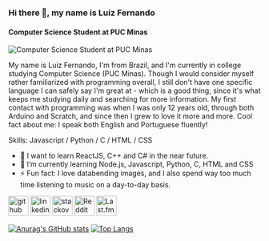 ### Hi there 👋, my name is Luiz Fernando
#### Computer Science Student at PUC Minas
![Computer Science Student at PUC Minas](https://cdn.discordapp.com/attachments/389590832086253578/824354436586536960/gh_banner.png)

My name is Luiz Fernando, I'm from Brazil, and I'm currently in college studying Computer Science (PUC Minas). Though I would consider myself rather familiarized with programming overall, I still don't have one specific language I can safely say I'm great at - which is a good thing, since it's what keeps me studying daily and searching for more information. My first contact with programming was when I was only 12 years old, through both Arduino and Scratch, and since then I grew to love it more and more. Cool fact about me: I speak both English and Portuguese fluently!

Skills: Javascript / Python / C / HTML / CSS

- 🔭 I want to learn ReactJS, C++ and C# in the near future.
- 🌱 I’m currently learning Node.js, Javascript, Python, C, HTML and CSS 
- ⚡ Fun fact: I love databending images, and I also spend way too much time listening to music on a day-to-day basis. 


[<img src='https://cdn.jsdelivr.net/npm/simple-icons@3.0.1/icons/github.svg' alt='github' height='40'>](https://github.com/lfnand0)  [<img src='https://cdn.jsdelivr.net/npm/simple-icons@3.0.1/icons/linkedin.svg' alt='linkedin' height='40'>](https://www.linkedin.com/in/luiz-f/)  [<img src='https://cdn.jsdelivr.net/npm/simple-icons@3.0.1/icons/stackoverflow.svg' alt='stackoverflow' height='40'>](https://stackoverflow.com/users/15472473)  [<img src='https://cdn.jsdelivr.net/npm/simple-icons@3.0.1/icons/reddit.svg' alt='Reddit' height='40'>](https://www.reddit.com/user/dexTHRW)  [<img 
src='https://raw.githubusercontent.com/simple-icons/simple-icons/9fdbb57ccc1b8613f080b77be6846275113d5662/icons/last-dot-fm.svg' alt='Last.fm' height='40'>](https://www.last.fm/user/heyitsdex)


[![Anurag's GitHub stats](https://github-readme-stats.vercel.app/api?username=lfnand0&theme=gotham&show_icons=true)](https://github.com/anuraghazra/github-readme-stats)
[![Top Langs](https://github-readme-stats.vercel.app/api/top-langs/?username=anuraghazra&layout=compact&theme=gotham)](https://github.com/anuraghazra/github-readme-stats)
<!--
**lfnand0/lfnand0** is a ✨ _special_ ✨ repository because its `README.md` (this file) appears on your GitHub profile.

Here are some ideas to get you started:

- 🔭 I’m currently working on ...
- 🌱 I’m currently learning ...
- 👯 I’m looking to collaborate on ...
- 🤔 I’m looking for help with ...
- 💬 Ask me about ...
- 📫 How to reach me: ...
- 😄 Pronouns: ...
- ⚡ Fun fact: ...
-->

